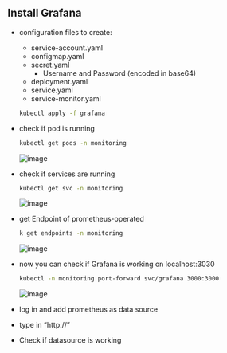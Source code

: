 ## Install Grafana

- configuration files to create:
    - service-account.yaml
    - configmap.yaml
    - secret.yaml
        - Username and Password (encoded in base64)
    - deployment.yaml
    - service.yaml
    - service-monitor.yaml
    
    ```bash
    kubectl apply -f grafana
    ```
    
- check if pod is running
    
    ```bash
    kubectl get pods -n monitoring
    ```
    
    ![image](https://user-images.githubusercontent.com/64065672/150695105-c6293c6f-0af9-474c-ad66-9f5665943f30.png)
    
- check if services are running
    
    ```bash
    kubectl get svc -n monitoring
    ```
    
    ![image](https://user-images.githubusercontent.com/64065672/150695091-7d6238f6-12c5-4f5b-9601-813ab5fc146a.png)
    
- get Endpoint of prometheus-operated
    
    ```bash
    k get endpoints -n monitoring
    ```
    
    ![image](https://user-images.githubusercontent.com/64065672/150695078-30fa006a-04c4-4cdf-89e9-a95bb3c99b6a.png)
    
- now you can check if Grafana is working on localhost:3030
    
    ```bash
    kubectl -n monitoring port-forward svc/grafana 3000:3000
    ```
    
    ![image](https://user-images.githubusercontent.com/64065672/150695064-42a663d8-5f3d-4a8e-a4de-b046953bf96d.png)
    
- log in and add prometheus as data source
- type in “http://<endpoint of prometheus operated>”
- Check if datasource is working
